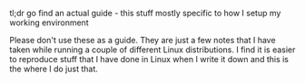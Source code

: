 tl;dr go find an actual guide - this stuff mostly specific to how I setup my working environment

Please don't use these as a guide. They are just a few notes that I have taken while running a couple of different Linux distributions. I find it is easier to reproduce stuff that I have done in Linux when I write it down and this is the where I do just that.


